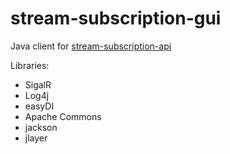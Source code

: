 # stream-subscription-gui

Java client for [stream-subscription-api](https://github.com/amir734jj/stream-subscription-api)

Libraries:
- SigalR
- Log4j
- easyDI
- Apache Commons
- jackson
- jlayer
